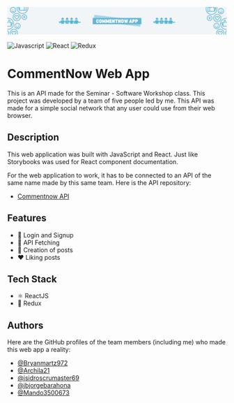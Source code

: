 
![Commentnow banner](commentnow-app-banner.png)

![Javascript](https://img.shields.io/badge/JavaScript-F7DF1E.svg?style=for-the-badge&logo=JavaScript&logoColor=black)
![React](https://img.shields.io/badge/React-61DAFB.svg?style=for-the-badge&logo=React&logoColor=black)
![Redux](https://img.shields.io/badge/Redux-764ABC.svg?style=for-the-badge&logo=Redux&logoColor=white)

# CommentNow Web App
This is an API made for the Seminar - Software Workshop class. This project was developed by a team of five people led by me. This API was made for a simple social network that any user could use from their web browser.
## Description

This web application was built with JavaScript and React. Just like Storybooks was used for React component documentation.

For the web application to work, it has to be connected to an API of the same name made by this same team. Here is the API repository:
- [Commentnow API](https://github.com/Bryanmartz972/commentnow-backend.git)
## Features

- 👤 Login and Signup
- 📲 API Fetching
- 📝 Creation of posts
- ❤️ Liking posts
## Tech Stack

- ⚛️ ReactJS
- 🛒 Redux



## Authors

Here are the GitHub profiles of the team members (including me) who made this web app a reality:

- [@Bryanmartz972](https://github.com/Bryanmartz972) 
- [@Archila21](https://github.com/Archila21)
- [@isidroscrumaster69](https://github.com/isidroscrumaster69)
- [@jbjorgebarahona](https://github.com/jbjorgebarahona)
- [@Mando3500673](https://github.com/Mando3500673)
